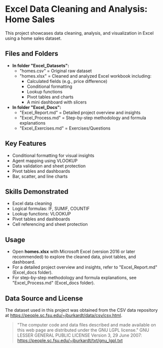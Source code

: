 # Excel Data Cleaning and Analysis: Home Sales

This project showcases data cleaning, analysis, and visualization in Excel using a home sales dataset.

## Files and Folders
- **In folder "Excel_Datasets":**
  - "homes.csv" = Original raw dataset
  - "homes.xlsx" = Cleaned and analyzed Excel workbook including:
    - Calculated fields (e.g., price difference)
    - Conditional formatting
    - Lookup functions
    - Pivot tables and charts
    - A mini dashboard with slicers
- **In folder "Excel_Docs":**
  - "Excel_Report.md" = Detailed project overview and insights
  - "Excel_Process.md" = Step-by-step methodology and formula explanations
  - "Excel_Exercises.md" = Exercises/Questions

## Key Features
- Conditional formatting for visual insights
- Agent mapping using VLOOKUP
- Data validation and sheet protection
- Pivot tables and dashboards
- Bar, scatter, and line charts

## Skills Demonstrated
- Excel data cleaning
- Logical formulas: IF, SUMIF, COUNTIF
- Lookup functions: VLOOKUP
- Pivot tables and dashboards
- Cell referencing and sheet protection

## Usage
- Open **homes.xlsx** with Microsoft Excel (version 2016 or later recommended) to explore the cleaned data, pivot tables, and dashboard.
- For a detailed project overview and insights, refer to "Excel_Report.md" (Excel_docs folder).
- For step-by-step methodology and formula explanations, see "Excel_Process.md" (Excel_docs folder).

## Data Source and License
The dataset used in this project was obtained from the CSV data repository at https://people.sc.fsu.edu/~jburkardt/data/csv/csv.html.
> "The computer code and data files described and made available on this web page are distributed under the GNU LGPL license."
GNU LESSER GENERAL PUBLIC LICENSE Version 3, 29 June 2007: https://people.sc.fsu.edu/~jburkardt/txt/gnu_lgpl.txt
